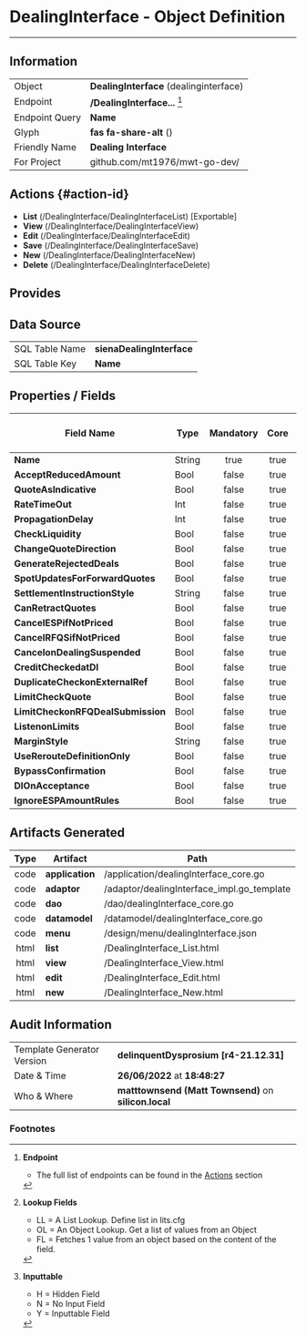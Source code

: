 # **DealingInterface** - Object Definition
---
##  Information
|   |   |
|---|---|
|Object         |**DealingInterface** (dealinginterface) |
|Endpoint 	    |**/DealingInterface...** [^1]|
|Endpoint Query |**Name**|
Glyph|**fas fa-share-alt** ()
Friendly Name|**Dealing Interface**|
|For Project    |github.com/mt1976/mwt-go-dev/|

##  Actions {#action-id}
* **List** (/DealingInterface/DealingInterfaceList) [Exportable]
* **View** (/DealingInterface/DealingInterfaceView)
* **Edit** (/DealingInterface/DealingInterfaceEdit)
* **Save** (/DealingInterface/DealingInterfaceSave)
* **New** (/DealingInterface/DealingInterfaceNew)
* **Delete** (/DealingInterface/DealingInterfaceDelete)







##  Provides







##  Data Source 
|   |   |
|---|---|
SQL Table Name       | **sienaDealingInterface**
SQL Table Key | **Name**



##  Properties / Fields
| Field Name| Type | Mandatory | Core | Virtual | Overide | Lookup [^2]| Lookup Object      | Lookup Field Source         | Lookup Return Value                | Inputable [^3]|DB Column|Default Value| No Change | Callout | Internal | Display | Mask |
| -- | --  | :--: | :--: | :--: |:--: |:--: |:--: |-- |-- |:--: |-- | --| :--: | :--: | :--: | -- | -- |
|**Name**|String|true|true|false|false|||||Y|Name||false|false|false|text||
|**AcceptReducedAmount**|Bool|false|true|false|false|||||Y|AcceptReducedAmount|True|false|false|false|text||
|**QuoteAsIndicative**|Bool|false|true|false|false|||||Y|QuoteAsIndicative|True|false|false|false|text||
|**RateTimeOut**|Int|false|true|false|false|||||Y|RateTimeOut|0|false|false|false|text||
|**PropagationDelay**|Int|false|true|false|false|||||Y|PropagationDelay|0|false|false|false|text||
|**CheckLiquidity**|Bool|false|true|false|false|||||Y|CheckLiquidity|True|false|false|false|text||
|**ChangeQuoteDirection**|Bool|false|true|false|false|||||Y|ChangeQuoteDirection|True|false|false|false|text||
|**GenerateRejectedDeals**|Bool|false|true|false|false|||||Y|GenerateRejectedDeals|True|false|false|false|text||
|**SpotUpdatesForForwardQuotes**|Bool|false|true|false|false|||||Y|SpotUpdatesForForwardQuotes|True|false|false|false|text||
|**SettlementInstructionStyle**|String|false|true|false|false|||||Y|SettlementInstructionStyle||false|false|false|text||
|**CanRetractQuotes**|Bool|false|true|false|false|||||Y|CanRetractQuotes|True|false|false|false|text||
|**CancelESPifNotPriced**|Bool|false|true|false|false|||||Y|CancelESPifNotPriced|True|false|false|false|text||
|**CancelRFQSifNotPriced**|Bool|false|true|false|false|||||Y|CancelRFQSifNotPriced|True|false|false|false|text||
|**CancelonDealingSuspended**|Bool|false|true|false|false|||||Y|CancelonDealingSuspended|True|false|false|false|text||
|**CreditCheckedatDI**|Bool|false|true|false|false|||||Y|CreditCheckedatDI|True|false|false|false|text||
|**DuplicateCheckonExternalRef**|Bool|false|true|false|false|||||Y|DuplicateCheckonExternalRef|True|false|false|false|text||
|**LimitCheckQuote**|Bool|false|true|false|false|||||Y|LimitCheckQuote|True|false|false|false|text||
|**LimitCheckonRFQDealSubmission**|Bool|false|true|false|false|||||Y|LimitCheckonRFQDealSubmission|True|false|false|false|text||
|**ListenonLimits**|Bool|false|true|false|false|||||Y|ListenonLimits|True|false|false|false|text||
|**MarginStyle**|String|false|true|false|false|||||Y|MarginStyle||false|false|false|text||
|**UseRerouteDefinitionOnly**|Bool|false|true|false|false|||||Y|UseRerouteDefinitionOnly|True|false|false|false|text||
|**BypassConfirmation**|Bool|false|true|false|false|||||Y|BypassConfirmation|True|false|false|false|text||
|**DIOnAcceptance**|Bool|false|true|false|false|||||Y|DIOnAcceptance|True|false|false|false|text||
|**IgnoreESPAmountRules**|Bool|false|true|false|false|||||Y|IgnoreESPAmountRules|True|false|false|false|text||


##  Artifacts Generated
| Type | Artifact | Path|
| :--: | -- | -- |
| code | **application** | /application/dealingInterface_core.go |
| code | **adaptor** | /adaptor/dealingInterface_impl.go_template |
| code | **dao** | /dao/dealingInterface_core.go |
| code | **datamodel** | /datamodel/dealingInterface_core.go |
| code | **menu** | /design/menu/dealingInterface.json |
| html | **list** | /DealingInterface_List.html |
| html | **view** | /DealingInterface_View.html |
| html | **edit** | /DealingInterface_Edit.html |
| html | **new** | /DealingInterface_New.html |


## Audit Information
|   |   |
|---|---|
Template Generator Version   | **delinquentDysprosium [r4-21.12.31]**
Date & Time		     | **26/06/2022** at **18:48:27**
Who & Where		     | **matttownsend (Matt Townsend)** on **silicon.local**

### Footnotes
[^1]: **Endpoint**
    * The full list of endpoints can be found in the [Actions](#action-id) section
[^2]: **Lookup Fields**
    * LL = A List Lookup. Define list in lits.cfg
    * OL = An Object Lookup. Get a list of values from an Object
    * FL = Fetches 1 value from an object based on the content of the field. 
[^3]: **Inputtable**   
    * H = Hidden Field
    * N = No Input Field
    * Y = Inputtable Field